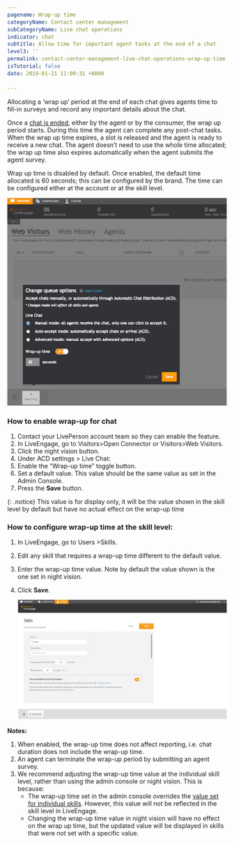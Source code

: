 ```yaml
---
pagename: Wrap-up time
categoryName: Contact center management
subCategoryName: Live chat operations
indicator: chat
subtitle: Allow time for important agent tasks at the end of a chat
level3: ''
permalink: contact-center-management-live-chat-operations-wrap-up-time.html
isTutorial: false
date: 2019-01-21 11:09:31 +0000

---
```

Allocating a ‘wrap up’ period at the end of each chat gives agents time to fill-in surveys and record any important details about the chat.

Once a [chat is ended,](contact-center-management-live-chat-operations-understanding-the-reason-a-chat-ends.html) either by the agent or by the consumer, the wrap up period starts. During this time the agent can complete any post-chat tasks. When the wrap up time expires, a slot is released and the agent is ready to receive a new chat. The agent doesn’t need to use the whole time allocated; the wrap up time also expires automatically when the agent submits the agent survey.

Wrap up time is disabled by default. Once enabled, the default time allocated is 60 seconds; this can be configured by the brand. The time can be configured either at the account or at the skill level.

![](/img/wrap-up-time-chats-2b.png)

### **How to enable wrap-up for chat**

1. Contact your LivePerson account team so they can enable the feature.
2. In LiveEngage, go to Visitors>Open Connector or Visitors>Web Visitors.
3. Click the night vision button.
4. Under ACD settings > Live Chat:
5. Enable the “Wrap-up time” toggle button.
6. Set a default value. This value should be the same value as set in the Admin Console.
7. Press the **Save** button.

{: .notice}
This value is for display only, it will be the value shown in the skill level by default but have no actual effect on the wrap-up time

### **How to configure wrap-up time at the skill level:**

1. In LiveEngage, go to Users >Skills.
2. Edit any skill that requires a wrap-up time different to the default value.
3. Enter the wrap-up time value. Note by default the value shown is the one set in night vision.
4. Click **Save**.

   ![](/img/wrap-up-time-chats-3b.jpg)

**Notes:**

1. When enabled, the wrap-up time does not affect reporting, i.e. chat duration does not include the wrap-up time.
2. An agent can terminate the wrap-up period by submitting an agent survey.
3. We recommend adjusting the wrap-up time value at the individual skill level, rather than using the admin console or night vision. This is because:
   * The wrap-up time set in the admin console overrides the [value set for individual skills](admin-settings-skills-groups-set-the-agent-group-hierarchy.html). However, this value will not be reflected in the skill level in LiveEngage.
   * Changing the wrap-up time value in night vision will have no effect on the wrap up time, but the updated value will be displayed in skills that were not set with a specific value.